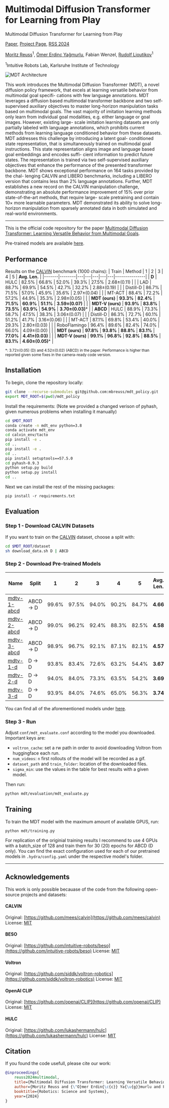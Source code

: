 # Multimodal Diffusion Transformer for Learning from Play
Multimodal Diffusion Transformer for Learning from Play

[Paper](https://openreview.net/pdf?id=Pt6fLfXMRW), [Project Page](), [RSS 2024](??)

[Moritz Reuss](https://mbreuss.github.io/moritzreuss/)<sup>1</sup>,
[Ömer Erdinç Yağmurlu](https://scholar.google.com/citations?user=I_Mxp5cAAAAJ&hl=en),
Fabian Wenzel,
[Rudolf Lioutikov](http://rudolf.intuitive-robots.net/)<sup>1</sup>

<sup>1</sup>Intuitive Robots Lab, Karlsruhe Institute of Technology

![MDT Architecture](https://intuitive-robots.github.io/mdt_policy/static/image/mdt-v-figure.png)

This work introduces the Multimodal Diffusion Transformer (MDT), a novel diffusion policy framework, that excels at learning versatile behavior from multimodal goal specifi- cations with few language annotations. MDT leverages a diffusion based multimodal transformer backbone and two self-supervised auxiliary objectives to master long-horizon manipulation tasks based on multimodal goals. The vast majority of imitation learning methods only learn from individual goal modalities, e.g. either language or goal images. However, existing large- scale imitation learning datasets are only partially labeled with language annotations, which prohibits current methods from learning language conditioned behavior from these datasets. MDT addresses this challenge by introducing a latent goal- conditioned state representation, that is simultaneously trained on multimodal goal instructions. This state representation aligns image and language based goal embeddings and encodes suffi- cient information to predict future states. The representation is trained via two self-supervised auxiliary objectives that enhance the performance of the presented transformer backbone. MDT shows exceptional performance on 164 tasks provided by the chal- lenging CALVIN and LIBERO benchmarks, including a LIBERO version that contains less than 2% language annotations. Further, MDT establishes a new record on the CALVIN manipulation challenge, demonstrating an absolute performance improvement of 15% over prior state-of-the-art methods, that require large- scale pretraining and contain 10× more learnable parameters. MDT demonstrated its ability to solve long-horizon manipulation from sparsely annotated data in both simulated and real-world environments.

---

This is the official code repository for the paper [Multimodal Diffusion Transformer: Learning Versatile Behavior from
Multimodal Goals](https://openreview.net/pdf?id=Pt6fLfXMRW).

Pre-trained models are available [here](https://drive.google.com/drive/folders/13EDBcdYyOV7FsF9Z7Eb0YN8aMTrtsAsi).

## Performance
Results on the [CALVIN](https://github.com/mees/calvin) benchmark (1000 chains):
| Train | Method | 1 | 2 | 3 | 4 | 5 | **Avg. Len.** |
|-------|--------|---|---|---|---|---|---------------|
| **D** | HULC | 82.5% | 66.8% | 52.0% | 39.3% | 27.5% | 2.68±(0.11) |
| | LAD | 88.7% | 69.9% | 54.5% | 42.7% | 32.2% | 2.88±(0.19) |
| | Distill-D | 86.7% | 71.5% | 57.0% | 45.9% | 35.6% | 2.97±(0.04) |
| | MT-ACT | 88.4% | 72.2% | 57.2% | 44.9% | 35.3% | 2.98±(0.05) |
| | **MDT (ours)** | **93.3%** | **82.4%** | **71.5%** | **60.9%** | **51.1%** | **3.59±(0.07)** |
| | **MDT-V (ours)** | **93.9%** | **83.8%** | **73.5%** | **63.9%** | **54.9%** | **3.70±(0.03)*** |
| **ABCD** | HULC | 88.9% | 73.3% | 58.7% | 47.5% | 38.3% | 3.06±(0.07) |
| | Distill-D | 86.3% | 72.7% | 60.1% | 51.2% | 41.7% | 3.16±(0.06) |
| | MT-ACT | 87.1% | 69.8% | 53.4% | 40.0% | 29.3% | 2.80±(0.03) |
| | RoboFlamingo | 96.4% | 89.6% | 82.4% | 74.0% | 66.0% | 4.09±(0.00) |
| | **MDT (ours)** | **97.8%** | **93.8%** | **88.8%** | **83.1%** | **77.0%** | **4.41±(0.03)** |
| | **MDT-V (ours)** | **99.1%** | **96.8%** | **92.8%** | **88.5%** | **83.1%** | **4.60±(0.05)*** |

<small>*: 3.72±(0.05) (D) and 4.52±(0.02) (ABCD) in the paper. Performance is higher than reported given some fixes in the camera-ready code version.</small>

## Installation
To begin, clone the repository locally:
```bash
git clone --recurse-submodules git@github.com:mbreuss/mdt_policy.git
export MDT_ROOT=$(pwd)/mdt_policy

```
Install the requirements:
(Note we provided a changed verison of pyhash, given numerous problems when installing it manually)
```bash
cd $MDT_ROOT
conda create -n mdt_env python=3.8
conda activate mdt_env
cd calvin_env/tacto
pip install -e .
cd ..
pip install -e .
cd ..
pip install setuptools==57.5.0
cd pyhash-0.9.3
python setup.py build
python setup.py install
cd ..
```
Next we can install the rest of the missing packages:

```
pip install -r requirements.txt
```

## Evaluation
### Step 1 - Download CALVIN Datasets

If you want to train on the [CALVIN](https://github.com/mees/calvin) dataset, choose a split with:
```bash
cd $MDT_ROOT/dataset
sh download_data.sh D | ABCD
```

### Step 2 - Download Pre-trained Models

| Name | Split | 1 | 2 | 3 | 4 | 5 | **Avg. Len.** | Model | Seed | eval: sigma-min |
| -- | -- | -- | -- | -- | -- | -- | -- | -- | -- | -- |
| [mdtv-1-abcd](https://drive.google.com/drive/folders/1oHKR2BS5H0NJR20hbmqfppnl8pQGEGmt) | ABCD -> D | 99.6% | 97.5% | 94.0% | 90.2% | 84.7% | **4.66** | MDT-V | 142 | 1.000 |
| [mdtv-2-abcd](https://drive.google.com/drive/folders/1O_Oxl7LNRmnFStU9pPgk_THsPmJeAW3I) | ABCD -> D | 99.0% | 96.2% | 92.4% | 88.3% | 82.5% | **4.58** | MDT-V | 242 | 1.000 |
| [mdtv-3-abcd](https://drive.google.com/drive/folders/1dwCitl3b9I0h45v109hjj8JzBcRUGWYL) | ABCD -> D | 98.9% | 96.7% | 92.1% | 87.1% | 82.1% | **4.57** | MDT-V |  42 | 1.000 |
|    [mdtv-1-d](https://drive.google.com/drive/folders/1Sr-VkWglmAr-9sS4MJsbfigTX6JVLBrk) |    D -> D | 93.8% | 83.4% | 72.6% | 63.2% | 54.4% | **3.67** | MDT-V | 142 | 0.001 |
|    [mdtv-2-d](https://drive.google.com/drive/folders/1mkEfjM2Cdb7OaRIGGvN_UEy_8TGwqluW) |    D -> D | 94.0% | 84.0% | 73.3% | 63.5% | 54.2% | **3.69** | MDT-V | 242 | 0.001 |
|    [mdtv-3-d](https://drive.google.com/drive/folders/1nsSYEyhR8f-UfzRR0LfLWUkWlLc3qgfI) |    D -> D | 93.9% | 84.0% | 74.6% | 65.0% | 56.3% | **3.74** | MDT-V |  42 | 1.000 |

You can find all of the aforementioned models under [here](https://drive.google.com/drive/folders/13EDBcdYyOV7FsF9Z7Eb0YN8aMTrtsAsi).

### Step 3 - Run

Adjust `conf/mdt_evaluate.conf` according to the model you downloaded. Important keys are:
- `voltron_cache`: set a rw path in order to avoid downloading Voltron from huggingface each run.
- `num_videos`: `n` first rollouts of the model will be recorded as a gif.
- `dataset_path` and `train_folder`: location of the downloaded files.
- `sigma_min`: use the values in the table for best results with a given model.

Then run:
```bash
python mdt/evaluation/mdt_evaluate.py
```

## Training
To train the MDT model with the maximum amount of available GPUS, run:
```
python mdt/training.py
```

For replication of the originial training results I recommend to use 4 GPUs with a batch_size of 128 and train them for 30 (20) epochs for ABCD (D only). You can find the exact configuration used for each of our pretrained models in `.hydra/config.yaml` under the respective model's folder.

---

## Acknowledgements

This work is only possible becauase of the code from the following open-source projects and datasets:

#### CALVIN
Original:  [https://github.com/mees/calvin](https://github.com/mees/calvin)
License: [MIT](https://github.com/mees/calvin/blob/main/LICENSE)

#### BESO
Original: [https://github.com/intuitive-robots/beso](https://github.com/intuitive-robots/beso)
License: [MIT](https://github.com/intuitive-robots/beso/blob/main/LICENSE)

#### Voltron
Original:  [https://github.com/siddk/voltron-robotics](https://github.com/siddk/voltron-robotics)
License: [MIT](https://github.com/siddk/voltron-robotics/blob/main/LICENSE)

#### OpenAI CLIP
Original: [https://github.com/openai/CLIP](https://github.com/openai/CLIP)
License: [MIT](https://github.com/openai/CLIP/blob/main/LICENSE)

#### HULC
Original: [https://github.com/lukashermann/hulc](https://github.com/lukashermann/hulc)
License: [MIT](https://github.com/lukashermann/hulc/blob/main/LICENSE)


## Citation

If you found the code usefull, please cite our work:

```bibtex
@inproceedings{
    reuss2024multimodal,
    title={Multimodal Diffusion Transformer: Learning Versatile Behavior from Multimodal Goals},
    author={Moritz Reuss and {\"O}mer Erdin{\c{c}} Ya{\u{g}}murlu and Fabian Wenzel and Rudolf Lioutikov},
    booktitle={Robotics: Science and Systems},
    year={2024}
}
```